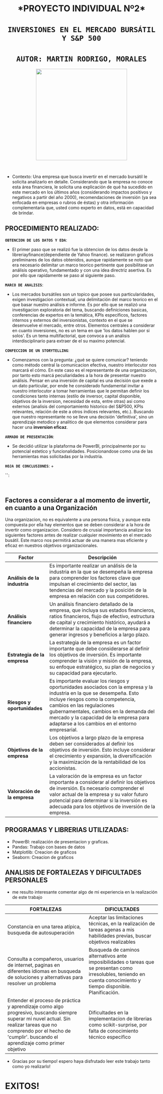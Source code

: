

 <h1 align=center> *PROYECTO INDIVIDUAL Nº2* </h1>

 # <h1 align=center>**`INVERSIONES EN EL MERCADO BURSÁTIL Y S&P 500`**</h1>


# <h1 align=center>**`AUTOR: MARTIN RODRIGO, MORALES`**</h1>


<p align="center">
<img src="https://github.com/mrdesautu/DataAnalytics-PIN-2/blob/main/recursos/inversion.jpg"  height=300>
</p>

<br/>                          



+ Contexto: Una empresa que busca invertir en el mercado bursátil le solicita analizarlo en detalle. Considerando que la empresa no conoce esta área financiera, le solicita una explicación de qué ha sucedido en este mercado en los últimos años (considerando impactos positivos y negativos a partir del año 2000), recomendaciones de inversión (ya sea enfocada en empresas o rubros de éstas) y otra información complementaria que, usted como experto en datos, está en capacidad de brindar.   

## **PROCEDIMIENTO REALIZADO:**


**`OBTENCION DE LOS DATOS Y EDA`**:
+ El primer paso que se realizó fue la obtencion de los datos desde la libreriayfinance(dependiente de Yahoo finance). se realizaron graficos preliminares de los datos obtenidos, aunque rapidamente se noto que era necesario delimitar un marco teorico pertinente que posibilitase un análisis operativo, fundamentado y con una idea directriz asertiva. Es por ello que rapidamente se paso al siguiente paso. 

**`MARCO DE ANALISIS`**:
+  Los mercados bursátiles son un topico que posee sus particularidades, exigen investigacion contextual, una delimitación del marco teorico en el que basar nuestro análisis e informe. Es por ello que se realizó una investigacion exploratoria del tema, buscando definiciones basicas, conferencias de expertos en la temática, KPIs especificos, factores internos y externos del inversionistas, contexto en el que se desenvuelve el mercado, entre otros. Elementos centrales a considerar en cuanto inversiones, no es un tema en que 'los datos hablen por si solos'. Es un tema multifactorial, que convoca a un análisis interdisciplinario para extraer de el su maximo potencial. 

**`CONFECCION DE UN STORYTELLING`**:
+  Comenzamos con la pregunta: ¿qué se quiere comunicar? teniendo como método central la comunicacion efectiva, nuestro interlocutor nos marcará el cómo. En este caso es el representante de una organizacion, por tanto esto marcá peculiaridades a la hora de presentar nuestro análisis.  Pensar en una inversión de capital es una decisión que exede a un dato particular, por ende he considerado fundamental invitar a nuestro interlocutor a tomar herramientas que le permitan definir los condiciones tanto internas (estilo de inversor, capital disponible, objetivos de la inversion, necesidad de esta, entre otras) asi como externos (analisis del comportamiento historico del S&P500, KPIs relevantes, relación de este a otros índices relevantes, etc.). Buscando que nuestro representante no se lleve una decisión 'definitiva', sino un aprendizaje metodico y analitico de que elementos considerar para hacer una **inversion eficaz**.  

**`ARMADO DE PRESENTACIÓN`**:
+ Se decidió utilizar la plataforma de PowerBI, principalmente por su potencial estetico y funcionalidades. Posicionandose como una de las herramientas mas solicitadas por la industria. 



**`HOJA DE CONCLUSIONES`**:
+ 
<br/>


**``**:

<br/>


## Factores a considerar a al momento de invertir, en cuanto a una Organización
Una organizacion, no es equivalente a una persona fisica, y aunque esta compuesta por ella hay elementos que se deben considerar a la hora de invertir como organizacion. Considero de crusial importancia analizar los siguientes factores antes de realizar cualquier movimiento en el mercado busátil. Este marco nos permitirá actuar de una manera mas eficiente y eficaz en nuestros objetivos organizacionales. 



| Factor | Descripción |
| ------ | ----------- |
| **Análisis de la industria**  | Es importante realizar un análisis de la industria en la que se desempeña la empresa para comprender los factores clave que impulsan el crecimiento del sector, las tendencias del mercado y la posición de la empresa en relación con sus competidores. |
| **Análisis financiero** | Un análisis financiero detallado de la empresa, que incluya sus estados financieros, ratios financieros, flujo de efectivo, estructura de capital y crecimiento histórico, ayudará a determinar la capacidad de la empresa para generar ingresos y beneficios a largo plazo. |
| **Estrategia de la empresa** | La estrategia de la empresa es un factor importante que debe considerarse al definir los objetivos de inversión. Es importante comprender la visión y misión de la empresa, su enfoque estratégico, su plan de negocios y su capacidad para ejecutarlo. |\n"
| **Riesgos y oportunidades** | Es importante evaluar los riesgos y oportunidades asociados con la empresa y la industria en la que se desempeña. Esto incluye riesgos como la competencia, cambios en las regulaciones gubernamentales, cambios en la demanda del mercado y la capacidad de la empresa para adaptarse a los cambios en el entorno empresarial. |
| **Objetivos de la empresa** | Los objetivos a largo plazo de la empresa deben ser considerados al definir los objetivos de inversión. Esto incluye considerar el crecimiento y expansión, la diversificación y la maximización de la rentabilidad de los accionistas. |
| **Valoración de la empresa** | La valoración de la empresa es un factor importante a considerar al definir los objetivos de inversión. Es necesario comprender el valor actual de la empresa y su valor futuro potencial para determinar si la inversión es adecuada para los objetivos de inversión de la empresa. |






## **PROGRAMAS Y LIBRERIAS UTILIZADAS:**

+ PowerBI: realización de presentacion y graficas. 
+ Pandas: Trabajo con bases de datos
+ Matplotlib: Creacion de graficos
+ Seaborn: Creacion de graficos




## ANALISIS DE FORTALEZAS Y DIFICULTADES PERSONALES

+ me resulto interesante comentar algo de mi experiencia en la realización de este trabajo

| FORTALEZAS | DIFICULTADES|
|----------------|----------|
|Constancia en una tarea atípica, busqueda de autosuperación| Aceptar las limitaciones técnicas, en la realización de tareas agenas a mis habilidades previas, buscar objetivos realizables |
| Consulta a compañeros, usuarios de internet, paginas en diferentes idiomas en busqueda de soluciones y alternativas para resolver un problema | Busqueda de caminos alternativos ante imposibilidades o tareas que se presentan como irresolubles, teniendo en cuenta conocimiento y tiempo disponible. Planificación. |
|Entender el proceso de práctica y aprendizaje como algo progresivo, buscando siempre superar mi nuvel actual. Sin realizar tareas que no comprendo por el hecho de 'cumplir'. buscando el aprendizaje como primer objetivo |Dificultades en la implementacion de librerias como scikit-surprise, por falta de conocimiento técnico especifico|


+  Gracias por su tiempo! espero haya disfrutado leer este trabajo tanto como yo realizarlo!
# EXITOS! 















  
  



